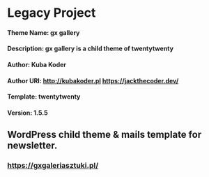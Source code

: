 # Legacy Project 

#### Theme Name:		 gx gallery
#### Description:	 gx gallery is a child theme of twentytwenty
#### Author:			   Kuba Koder
#### Author URI:		 http://kubakoder.pl https://jackthecoder.dev/
#### Template:		   twentytwenty
#### Version:		   1.5.5 

## WordPress child theme & mails template for newsletter.

### https://gxgaleriasztuki.pl/
